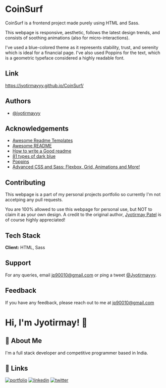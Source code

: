 
# CoinSurf

CoinSurf is a frontend project made purely using HTML and Sass.

This webpage is responsive, aesthetic, follows the latest design trends, and consists of soothing animations (also for micro-interactions).

I've used a blue-colored theme as it represents stability, trust, and serenity which is ideal for a financial page. I've also used Poppins for the text, which is a geometric typeface considered a highly readable font.
## Link

https://jyotirmayyy.github.io/CoinSurf/

## Authors

- [@jyotirmayyy](https://github.com/jyotirmayyy)


## Acknowledgements

 - [Awesome Readme Templates](https://awesomeopensource.com/project/elangosundar/awesome-README-templates)
 - [Awesome README](https://github.com/matiassingers/awesome-readme)
 - [How to write a Good readme](https://bulldogjob.com/news/449-how-to-write-a-good-readme-for-your-github-project)
 - [81 types of dark blue](https://simplicable.com/new/dark-blue)
 - [Poppins](https://fonts.google.com/specimen/Poppins#glyphs)
 - [Advanced CSS and Sass: Flexbox, Grid, Animations and More!](https://www.udemy.com/course/advanced-css-and-sass/)



## Contributing

This webpage is a part of my personal projects portfolio so currently I'm not accetping any pull requests. 

You are 100% allowed to use this webpage for personal use, but NOT to claim it as your own design. A credit to the original author, [Jyotirmay Patel](https://github.com/jyotirmayyy) is of course highly appreciated!
## Tech Stack

**Client:** HTML, Sass

## Support

For any queries, email jp90010@gmail.com or ping a tweet [@Jyotirmayyy](https://twitter.com/Jyotirmayyy).


## Feedback

If you have any feedback, please reach out to me at jp90010@gmail.com


# Hi, I'm Jyotirmay! 👋


## 🚀 About Me
I'm a full stack developer and competitive programmer based in India.


## 🔗 Links
[![portfolio](https://img.shields.io/badge/my_portfolio-000?style=for-the-badge&logo=ko-fi&logoColor=white)](https://github.com/jyotirmayyy)
[![linkedin](https://img.shields.io/badge/linkedin-0A66C2?style=for-the-badge&logo=linkedin&logoColor=white)](https://www.linkedin.com/in/jyotirmay-patel/)
[![twitter](https://img.shields.io/badge/twitter-1DA1F2?style=for-the-badge&logo=twitter&logoColor=white)](https://twitter.com/Jyotirmayyy)

